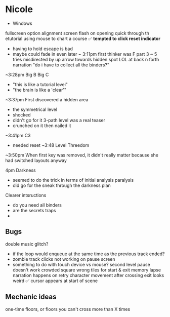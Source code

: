 # Nicole
 - Windows

fullscreen option alignment
screen flash on opening
quick through th etutorial
using mouse to chart a course
✅ **tempted to click reset indicator**
  - having to hold escape is bad
  - maybe could fade in even later
~ 3:11pm
first thinker was F part 3
  ~ 5 tries
misdirected by up arrow towards hidden spot
LOL at back n forth narration
"do i have to collect all the binders?"

~3:28pm
Big B
Big C
  - "this is like a tutorial level"
  - "the brain is like a 'clear'"

~3:37pm
First discovered a hidden area
  - the symmetrical level
  - shocked
  - didn't go for it
3-path level was a real teaser
  - crunched on it then nailed it

~3:41pm
C3
  - needed reset
~3:48
Level Threedom

~3:50pm
When first key was removed, it didn't really matter because she had switched layouts anyway

4pm
Darkness
  - seemed to do the trick in terms of initial analysis paralysis
  - did go for the sneak through the darkness plan

Clearer intsructions
 - do you need all binders
 - are the secrets traps
 - 


## Bugs
double music glitch?
 - if the loop would enqueue at the same time as the previous track ended?
 - zombie track
clicks not working on pause screen
 - something to do with touch device vs mouse?
second level pause doesn't work
crowded square wrong tiles for start & exit
memory lapse narration happens on retry
character movement after crossing exit looks weird
✅ cursor appears at start of scene

## Mechanic ideas
one-time floors, or floors you can't cross more than X times

